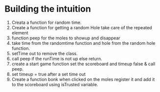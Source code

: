 # Building the intuition

1. Creata a function for random time.
2. Create a function for getting a random Hole take care of the repeated element
3. function peep for the moles to showup and disappear
4. take time from the randomtime function and hole from the random hole function.
5. setTime out to remove the class.
6. call peep if the runTime is not up else return.
7. create a start game function set the scoreboard and timeup false & call peep.
8. set timeup  = true after a set time out
9. Create a function bonk when clicked on the moles register it and add it to the scoreboard using isTrusted variable.
